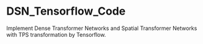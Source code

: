 # DSN_Tensorflow_Code
Implement Dense Transformer Networks and Spatial Transformer Networks with TPS transformation by Tensorflow.
